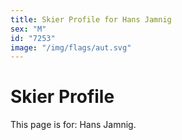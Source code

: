 ```yaml
---
title: Skier Profile for Hans Jamnig
sex: "M"
id: "7253"
image: "/img/flags/aut.svg" 
---
```


# Skier Profile

This page is for: Hans Jamnig.
    